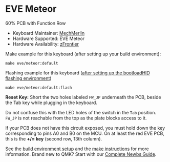 # EVE Meteor

60% PCB with Function Row

* Keyboard Maintainer: [MechMerlin](https://github.com/mechmerlin)
* Hardware Supported: EVE Meteor
* Hardware Availability: [zFrontier](https://en.zfrontier.com/products/eve-meteor)

Make example for this keyboard (after setting up your build environment):

    make eve/meteor:default

Flashing example for this keyboard ([after setting up the bootloadHID flashing environment](https://docs.qmk.fm/#/flashing_bootloadhid))

    make eve/meteor:default:flash

**Reset Key:** Short the two holes labeled `FW_JP` underneath the PCB, beside the Tab key while plugging in the keyboard. 

Do not confuse this with the LED holes of the switch in the `Tab` position. `FW_JP` is not reachable from the top as the plate blocks access to it.

If your PCB does not have this circuit exposed, you must hold down the key corresponding to pins A0 and B0 on the MCU. On at least the red EVE PCB, this is the **+/= key** (second row, 13th column).

See the [build environment setup](https://docs.qmk.fm/#/getting_started_build_tools) and the [make instructions](https://docs.qmk.fm/#/getting_started_make_guide) for more information. Brand new to QMK? Start with our [Complete Newbs Guide](https://docs.qmk.fm/#/newbs).
